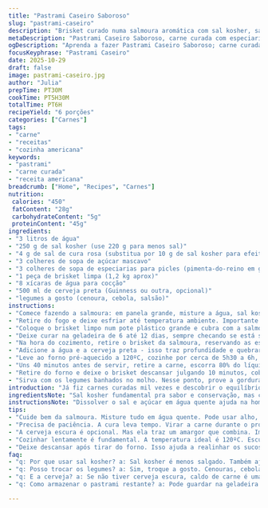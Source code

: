 ```yaml
---
title: "Pastrami Caseiro Saboroso"
slug: "pastrami-caseiro"
description: "Brisket curado numa salmoura aromática com sal kosher, sal de cura rosa substituindo em menor quantidade, especiarias para picles e açúcar mascavo. A cura dura de 6 a 12 dias na geladeira, temperatura ambiente na hora da imersão. Cozido lentamente num forno a 120ºC com água e cerveja preta opcional que traz amargor sutil. Finaliza com legumes ao redor pra incorporar sabor e textura, repouso fundamental antes de fatiar na direção contrária das fibras. Troque a Guinness por cerveja escura nacional, ajuste a cura emitindo tolerância para conservar sabor e evitar cheiro intenso. Espere aroma marcante e textura firme com bomidade interna. Caso sem sal de cura, pode usar só sal kosher porém perde coloração e ação preservante."
metaDescription: "Pastrami Caseiro Saboroso, carne curada com especiarias e cozida lentamente. Sabor intenso e textura firme. Experimente agora."
ogDescription: "Aprenda a fazer Pastrami Caseiro Saboroso; carne curada com salmoura e legumes. Sabor marcante e suculência garantidos."
focusKeyphrase: "Pastrami Caseiro"
date: 2025-10-29
draft: false
image: pastrami-caseiro.jpg
author: "Julia"
prepTime: PT30M
cookTime: PT5H30M
totalTime: PT6H
recipeYield: "6 porções"
categories: ["Carnes"]
tags:
- "carne"
- "receitas"
- "cozinha americana"
keywords:
- "pastrami"
- "carne curada"
- "receita americana"
breadcrumb: ["Home", "Recipes", "Carnes"]
nutrition: 
 calories: "450"
 fatContent: "28g"
 carbohydrateContent: "5g"
 proteinContent: "45g"
ingredients:
- "3 litros de água"
- "250 g de sal kosher (use 220 g para menos sal)"
- "4 g de sal de cura rosa (substitua por 10 g de sal kosher para efeito diferente)"
- "3 colheres de sopa de açúcar mascavo"
- "3 colheres de sopa de especiarias para picles (pimenta-do-reino em grão, sementes de coentro, louro, cravo e zimbro)"
- "1 peça de brisket limpa (1,2 kg aprox)"
- "8 xícaras de água para cocção"
- "500 ml de cerveja preta (Guinness ou outra, opcional)"
- "legumes a gosto (cenoura, cebola, salsão)"
instructions:
- "Comece fazendo a salmoura: em panela grande, misture a água, sal kosher, sal de cura, açúcar mascavo e especiarias. Leve ao fogo médio e mexa até dissolver tudo, levantando fervura fraca, só para extrair sabor das especiarias sem evaporar muito líquido."
- "Retire do fogo e deixe esfriar até temperatura ambiente. Importante não colocar carne quente na salmoura para não cozinhar as bordas precoce e perder textura."
- "Coloque o brisket limpo num pote plástico grande e cubra com a salmoura já fria. Se a carne não estiver submersa, retire um pouco do líquido, coe as especiarias e reserve ao colocar em contato direto com a carne. A carne tem que ficar sempre coberta, senão partes expostas secam e azedam."
- "Deixe curar na geladeira de 6 até 12 dias, sempre checando se está submersa. Dê uma virada na peça no meio do período para temperar por igual. Testei 7 dias como boa média entre sal e intensidade de sabor."
- "Na hora do cozimento, retire o brisket da salmoura, reservando as especiarias para reutilizar se quiser reforçar aroma no cozimento. Disponha a carne numa assadeira funda."
- "Adicione a água e a cerveja preta - isso traz profundidade e quebrar a gordura sem perder umidade. Cubra com papel alumínio bem vedado para manter vapor e sabor."
- "Leve ao forno pré-aquecido a 120ºC, cozinhe por cerca de 5h30 a 6h, contando cerca de 50 minutos para cada 450 g. O ponto é um cozimento lento e úmido, sem ferver muito. Escute o borbulhar delicado no fundo e veja a carne se tornando firme mas macia ao toque."
- "Uns 40 minutos antes de servir, retire a carne, escorra 80% do líquido da assadeira. Espalhe os legumes cortados ao redor para cozinhar no caldo e dourar um pouco, devolva ao forno, sem o papel alumínio. Vai apurar o sabor e criar contraste entre carne macia e legumes tostados."
- "Retire do forno e deixe o brisket descansar julgando 10 minutos, coberto com papel alumínio ou pano limpo para manter calor. Isso realinha os sucos internos e facilita o corte sem desmanchar. Fatie contra a fibra, observe a umidade e textura interna tena."
- "Sirva com os legumes banhados no molho. Nesse ponto, prove a gordura que derreteu. Se achou sal demais, pode diluir com um pouco de água quente para molhar os pedaços e agradar a todos paladares."
introduction: "Já fiz carnes curadas mil vezes e descobrir o equilíbrio entre salmoura e cozimento é jogo de paciência. Pesquisando, ajuste a salmoura, diminuindo o sal de cura e compensando com o sabor da cerveja escura, que traz amargor e ajuda a conservar. Usei especiarias para picles, mas já misturei mais ervas com alho para mudar o toque. O segredo tá no tempo: curto demais, carne sem sabor; longo demais, salgada. Cocção baixa e lenta garante suculência e corte certo mostra tudo. Se não tem sal de cura ou curtição longa, tenta só sal kosher e no máximo 4 dias, mas perde muita textura e brilho. Pra um almoço especial, vale a pena o esforço."
ingredientsNote: "Sal kosher fundamental pra sabor e conservação, mas controla quantidade porque muito sódio mata o paladar; sal de cura rosa é opcional, só para coloração e evitar bactérias, não abuse. Açúcar mascavo dá aquele toque caramelizado e ajuda na fermentação das especiarias. As especiarias podem ser substituídas por uma mistura de louro, pimenta, sementes de mostarda e cravo a gosto - varia conforme o que tem na despensa. Brisket precisa estar limpo de gorduras e membranas duras pra textura ficar agradável depois do cozimento. Selecione cerveja preta com personalidade, mas não a mais amarga do mercado para não travar o prato. Legumes frescos pra finalizar é um truque que já tentei pra balancear e faz diferença na apresentação."
instructionsNote: "Dissolver o sal e açúcar em água quente ajuda na homogeneização do sabor e evita grumos; o choque térmico da carne é pra manter a textura sem começar a cozinhar antes do tempo. Manter a carne sempre submersa é o principal erro da maioria, se não tem peso, use saco com água fechado para prensar. Virar a carne na salmoura traz sabor uniforme; tempos podem variar conforme tamanho do corte. Assar com cerveja possibilita aroma encorpado e previne ressecamento, mas pode se substituir por caldo de carne forte. Tirar líquido antes do final e incluir legumes é estágio onde o cheiro muda, ficando mais caramelizado; observe pelo som do assado e cor dos legumes pra cronometrar o final. Descansar a carne é não perder suculência e facilitar o corte, fatiar perpendicular às fibras é regra de ouro para textura macia. Provar o caldo e ajustar sal no fim previne erro comum de deixar muito salgado."
tips:
- "Cuide bem da salmoura. Misture tudo em água quente. Pode usar alho, louro, cravo ou outras especiarias que já tiver. Deixe esfriar. Carne quente estraga tudo. Tempera mal e pode cozinhar as bordas até queime. Mantenha sempre coberta."
- "Precisa de paciência. A cura leva tempo. Virar a carne durante o processo garante sabor uniforme. Fiquei por 7 dias; sensacional o resultado. E se não tem resfriador profundo, utilize sacos plásticos. Mantenha pressão com água nos sacos para não deixar a carne exposta."
- "A cerveja escura é opcional. Mas ela traz um amargor que combina. Importante, escolha uma que não seja intensa demais ou amarga. Alternativas de caldo de carne são ótimas também. Ajuda na suculência. No fim, é o ponto perfeito; fique de olho na cor e no cheiro."
- "Cozinhar lentamente é fundamental. A temperatura ideal é 120ºC. Escute o barulhinho do líquido borbulhando. Observando, você percebe quando a carne já está firme, mas macia. O tempo vai depender do peso do brisket. Sempre ajuste. O sabor é o que conta."
- "Deixe descansar após tirar do forno. Isso ajuda a realinhar os sucos. Não tenha pressa. Cubra com papel alumínio por cerca de 10 minutos. Fatiar a carne na direção contrária das fibras é considerado o segredo principal. Isso garante cortes macios. Olhe a textura interna, bem suculenta."
faq:
- "q: Por que usar sal kosher? a: Sal kosher é menos salgado. Também ajuda a conservar. Se usar só sal de cura, não é igual. Tente menos quantidade de sal de cura. O sabor cai. Cuidado com o ponto do sal, precisa ter equilíbrio."
- "q: Posso trocar os legumes? a: Sim, troque a gosto. Cenouras, cebolas, salsão são ideais. Mas adicione também batatas, ou abobrinha se tiver. Tudo se dá bem com o caldo. O importante é que estejam frescos. O gosto muda!"
- "q: E a cerveja? a: Se não tiver cerveja escura, caldo de carne é uma boa. Às vezes até água temperada funciona bem. Mas o resultado varia. Cuidado com a amargura. Não queira estragar o prato. Escolha sempre conforme seu gosto."
- "q: Como armazenar o pastrami restante? a: Pode guardar na geladeira. Envolva bem em filme plástico. Não deixe exposto. Pode também congelar, mas um pouco de líquido ajuda na textura. Não deixe muito tempo. Aos poucos, os sabores vão mudando."

---
```

